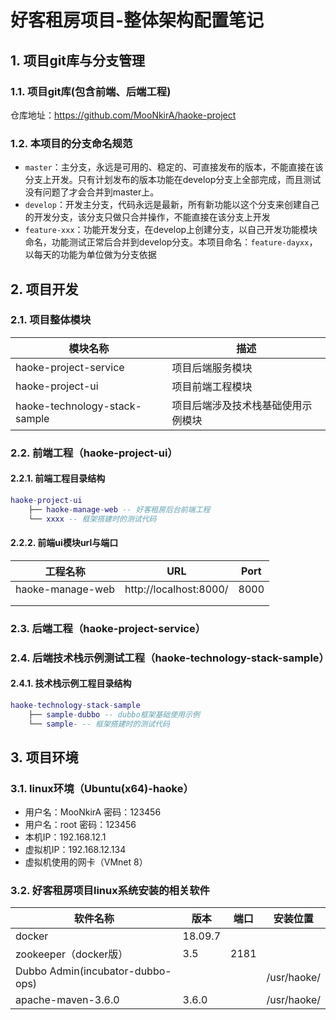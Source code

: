 # 好客租房项目-整体架构配置笔记

## 1. 项目git库与分支管理

### 1.1. 项目git库(包含前端、后端工程)

仓库地址：https://github.com/MooNkirA/haoke-project

### 1.2. 本项目的分支命名规范

- `master`：主分支，永远是可用的、稳定的、可直接发布的版本，不能直接在该分支上开发。只有计划发布的版本功能在develop分支上全部完成，而且测试没有问题了才会合并到master上。
- `develop`：开发主分支，代码永远是最新，所有新功能以这个分支来创建自己的开发分支，该分支只做只合并操作，不能直接在该分支上开发
- `feature-xxx`：功能开发分支，在develop上创建分支，以自己开发功能模块命名，功能测试正常后合并到develop分支。本项目命名：`feature-dayxx`，以每天的功能为单位做为分支依据

## 2. 项目开发

### 2.1. 项目整体模块

|            模块名称            |              描述               |
| ----------------------------- | ------------------------------ |
| haoke-project-service         | 项目后端服务模块                 |
| haoke-project-ui              | 项目前端工程模块                 |
| haoke-technology-stack-sample | 项目后端涉及技术栈基础使用示例模块 |

### 2.2. 前端工程（haoke-project-ui）

#### 2.2.1. 前端工程目录结构

``` lua
haoke-project-ui
    ├── haoke-manage-web -- 好客租房后台前端工程
    └── xxxx -- 框架搭建时的测试代码
```

#### 2.2.2. 前端ui模块url与端口

|     工程名称      |          URL           | Port |
| ---------------- | ---------------------- | ---- |
| haoke-manage-web | http://localhost:8000/ | 8000 |
|                  |                        |      |
|                  |                        |      |

### 2.3. 后端工程（haoke-project-service）



### 2.4. 后端技术栈示例测试工程（haoke-technology-stack-sample）

#### 2.4.1. 技术栈示例工程目录结构

``` lua
haoke-technology-stack-sample
    ├── sample-dubbo -- dubbo框架基础使用示例
    └── sample- -- 框架搭建时的测试代码
```


## 3. 项目环境

### 3.1. linux环境（Ubuntu(x64)-haoke）

- 用户名：MooNkirA  密码：123456
- 用户名：root  密码：123456
- 本机IP：192.168.12.1
- 虚拟机IP：192.168.12.134
- 虚拟机使用的网卡（VMnet 8）

### 3.2. 好客租房项目linux系统安装的相关软件

|             软件名称              |  版本   | 端口 |   安装位置   |
| -------------------------------- | ------- | ---- | ----------- |
| docker                           | 18.09.7 |      |             |
| zookeeper（docker版）             | 3.5     | 2181 |             |
| Dubbo Admin(incubator-dubbo-ops) |         |      | /usr/haoke/ |
| apache-maven-3.6.0               | 3.6.0   |      | /usr/haoke/ |



